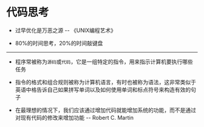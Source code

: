 代码思考
===

- 过早优化是万恶之源 -- 《UNIX编程艺术》

- 80%的时间思考，20%的时间敲键盘

---

- 程序常被称为`源码`或`代码`，它是一组特定的指令，用来指示计算机要执行哪些任务

- 指令的格式和组合规则被称为计算机语言，有时也被称为语法，这非常类似于英语中格告诉自己如果拼写单词以及如何使用单词和标点符号来构造有效的句子

- 在最理想的情况下，我们应该通过增加代码就能增加系统的功能，而不是通过对现有代码的修改来增加功能  -- Robert C. Martin